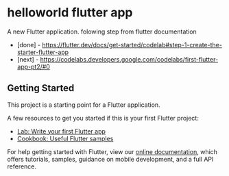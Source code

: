 # helloworld flutter app

A new Flutter application. folowing step from flutter documentation
- [done] - https://flutter.dev/docs/get-started/codelab#step-1-create-the-starter-flutter-app
- [next] - https://codelabs.developers.google.com/codelabs/first-flutter-app-pt2/#0


## Getting Started

This project is a starting point for a Flutter application.

A few resources to get you started if this is your first Flutter project:

- [Lab: Write your first Flutter app](https://flutter.dev/docs/get-started/codelab)
- [Cookbook: Useful Flutter samples](https://flutter.dev/docs/cookbook)

For help getting started with Flutter, view our
[online documentation](https://flutter.dev/docs), which offers tutorials,
samples, guidance on mobile development, and a full API reference.
